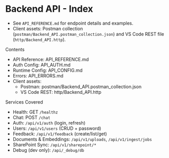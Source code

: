 # Backend API - Index

- See `API_REFERENCE.md` for endpoint details and examples.
- Client assets: Postman collection (`postman/Backend_API.postman_collection.json`) and VS Code REST file (`http/Backend_API.http`).

Contents

- API Reference: API_REFERENCE.md
- Auth Config: API_AUTH.md
- Runtime Config: API_CONFIG.md
- Errors: API_ERRORS.md
- Client assets:
  - Postman: postman/Backend_API.postman_collection.json
  - VS Code REST: http/Backend_API.http

Services Covered

- Health: GET `/healthz`
- Chat: POST `/chat`
- Auth: `/api/v1/auth` (login, refresh)
- Users: `/api/v1/users` (CRUD + password)
- Feedback: `/api/v1/feedback` (create/list/get)
- Documents & Embeddings: `/api/v1/uploads`, `/api/v1/ingest/jobs`
- SharePoint Sync: `/api/v1/sharepoint/*`
- Debug (dev only): `/api/_debug/db`
